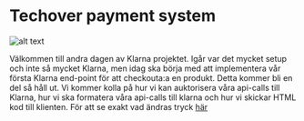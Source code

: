 # Techover payment system

![alt text](https://scontent-arn2-1.xx.fbcdn.net/v/t1.6435-9/179724720_5733102616707605_5196641357823965706_n.jpg?stp=dst-jpg_p320x320&_nc_cat=106&ccb=1-7&_nc_sid=8631f5&_nc_ohc=Q3q-7FGRFNgAX-QkibL&_nc_ht=scontent-arn2-1.xx&oh=00_AT-wm686oGi8eCUJrLPQLYZf5o2jb6vLPE8FcEzKoQzlyw&oe=6313F3BB)

Välkommen till andra dagen av Klarna projektet. Igår var det mycket setup och inte så mycket Klarna, men idag ska börja med att implementera vår första Klarna end-point för att checkouta:a en produkt. Detta kommer bli en del så håll ut. Vi kommer kolla på hur vi kan auktorisera våra api-calls till Klarna, hur vi ska formatera våra api-calls till klarna och hur vi skickar HTML kod till klienten. För att se exakt vad ändras tryck [här](https://github.com/MMR-Solutions-AB/Techover-payment-system/commit/aea7d965aca666cf8dd00fc146d7476b1d67fb51)
